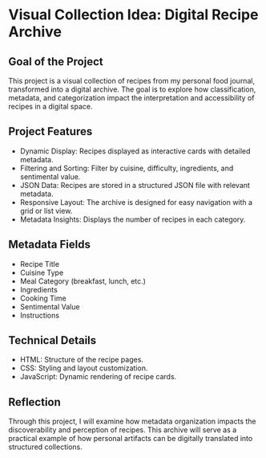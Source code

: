 # Visual Collection Idea: Digital Recipe Archive

## Goal of the Project
This project is a visual collection of recipes from my personal food journal, transformed into a digital archive. The goal is to explore how classification, metadata, and categorization impact the interpretation and accessibility of recipes in a digital space.

## **Project Features**
- Dynamic Display: Recipes displayed as interactive cards with detailed metadata.
- Filtering and Sorting: Filter by cuisine, difficulty, ingredients, and sentimental value.
- JSON Data: Recipes are stored in a structured JSON file with relevant metadata.
- Responsive Layout: The archive is designed for easy navigation with a grid or list view.
- Metadata Insights: Displays the number of recipes in each category.

## Metadata Fields
- Recipe Title  
- Cuisine Type  
- Meal Category (breakfast, lunch, etc.)  
- Ingredients  
- Cooking Time  
- Sentimental Value  
- Instructions  

## Technical Details
- HTML: Structure of the recipe pages.  
- CSS: Styling and layout customization.  
- JavaScript: Dynamic rendering of recipe cards.  

## Reflection
Through this project, I will examine how metadata organization impacts the discoverability and perception of recipes. This archive will serve as a practical example of how personal artifacts can be digitally translated into structured collections.
